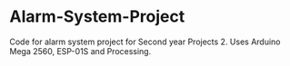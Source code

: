 # Alarm-System-Project
Code for alarm system project for Second year Projects 2.
Uses Arduino Mega 2560, ESP-01S and Processing.
